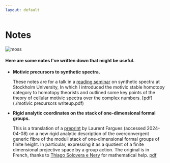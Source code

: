 ```yaml
---
layout: default
---
```


# Notes

![moss](6077.jpg)

#### Here are some notes I've written down that might be useful.

- **Motivic precursors to synthetic spectra.**

  These notes are for a talk in a [reading seminar](https://sites.google.com/view/synthetic-spectra-seminar/) on synthetic spectra at Stockholm University,   In which I introduced the motivic stable homotopy category to homotopy theorists and outlined some key points of the theory of cellular motivic spectra     over the complex numbers. [pdf](./motivic precursors writeup.pdf)

- **Rigid analytic coordinates on the stack of one-dimensional formal groups.**

  This is a translation of a [preprint](https://webusers.imj-prg.fr/~laurent.fargues/Chromatique.pdf) by Laurent Fargues (accessed 2024-04-08) on a new rigid analytic description of the overconvergent generic fibre of the moduli stack of one-dimensional formal groups of finite height. In particular, expressing it as a quotient of a finite dimensional projective space by a group action. The original is in French, thanks to [Thiago Solovera e Nery](https://www.esaga.uni-due.de/thiago.solovera-e-nery/) for mathematical help. [pdf](./Fargues_chromatic_translation.pdf)
   
  
